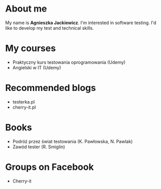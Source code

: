 # About me
My name is **Agnieszka Jackiewicz**. 
I'm interested in software testing. 
I'd like to develop my test and technical skills. 


# My courses
- Praktyczny kurs testowania oprogramowania (Udemy)
- Angielski w IT (Udemy)

# Recommended blogs
- testerka.pl
- cherry-it.pl

# Books
- Podróż przez świat testowania (K. Pawłowska, N. Pawlak)
- Zawód tester (R. Smiglin)

# Groups on Facebook
- Cherry-it

